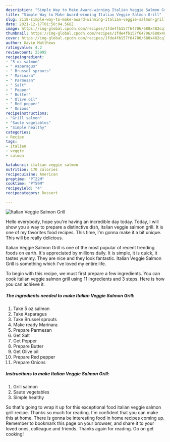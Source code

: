 ```yaml
---
description: "Simple Way to Make Award-winning Italian Veggie Salmon Grill"
title: "Simple Way to Make Award-winning Italian Veggie Salmon Grill"
slug: 2118-simple-way-to-make-award-winning-italian-veggie-salmon-grill
date: 2021-12-17T01:50:04.568Z
image: https://img-global.cpcdn.com/recipes/1fde4fb157f64706/680x482cq70/italian-veggie-salmon-grill-recipe-main-photo.jpg
thumbnail: https://img-global.cpcdn.com/recipes/1fde4fb157f64706/680x482cq70/italian-veggie-salmon-grill-recipe-main-photo.jpg
cover: https://img-global.cpcdn.com/recipes/1fde4fb157f64706/680x482cq70/italian-veggie-salmon-grill-recipe-main-photo.jpg
author: Gavin Matthews
ratingvalue: 4.2
reviewcount: 25995
recipeingredient:
- "5 oz salmon"
- " Asparagus"
- " Brussel sprouts"
- " Marinara"
- " Parmesan"
- " Salt"
- " Pepper"
- " Butter"
- " Olive oil"
- " Red pepper"
- " Onions"
recipeinstructions:
- "Grill salmon"
- "Saute vegetables"
- "Simple healthy"
categories:
- Recipe
tags:
- italian
- veggie
- salmon

katakunci: italian veggie salmon 
nutrition: 170 calories
recipecuisine: American
preptime: "PT22M"
cooktime: "PT59M"
recipeyield: "4"
recipecategory: Dessert

---
```



![Italian Veggie Salmon Grill](https://img-global.cpcdn.com/recipes/1fde4fb157f64706/680x482cq70/italian-veggie-salmon-grill-recipe-main-photo.jpg)

Hello everybody, hope you're having an incredible day today. Today, I will show you a way to prepare a distinctive dish, italian veggie salmon grill. It is one of my favorites food recipes. This time, I'm gonna make it a bit unique. This will be really delicious.



Italian Veggie Salmon Grill is one of the most popular of recent trending foods on earth. It's appreciated by millions daily. It is simple, it is quick, it tastes yummy. They are nice and they look fantastic. Italian Veggie Salmon Grill is something which I've loved my entire life.


To begin with this recipe, we must first prepare a few ingredients. You can cook italian veggie salmon grill using 11 ingredients and 3 steps. Here is how you can achieve it.

<!--inarticleads1-->

##### The ingredients needed to make Italian Veggie Salmon Grill:

1. Take 5 oz salmon
1. Take  Asparagus
1. Take  Brussel sprouts
1. Make ready  Marinara
1. Prepare  Parmesan
1. Get  Salt
1. Get  Pepper
1. Prepare  Butter
1. Get  Olive oil
1. Prepare  Red pepper
1. Prepare  Onions




<!--inarticleads2-->

##### Instructions to make Italian Veggie Salmon Grill:

1. Grill salmon
1. Saute vegetables
1. Simple healthy




So that's going to wrap it up for this exceptional food italian veggie salmon grill recipe. Thanks so much for reading. I'm confident that you can make this at home. There is gonna be interesting food in home recipes coming up. Remember to bookmark this page on your browser, and share it to your loved ones, colleague and friends. Thanks again for reading. Go on get cooking!
